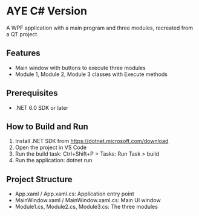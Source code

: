 # AYE C# Version

A WPF application with a main program and three modules, recreated from a QT project.

## Features

- Main window with buttons to execute three modules
- Module 1, Module 2, Module 3 classes with Execute methods

## Prerequisites

- .NET 6.0 SDK or later

## How to Build and Run

1. Install .NET SDK from https://dotnet.microsoft.com/download
2. Open the project in VS Code
3. Run the build task: Ctrl+Shift+P > Tasks: Run Task > build
4. Run the application: dotnet run

## Project Structure

- App.xaml / App.xaml.cs: Application entry point
- MainWindow.xaml / MainWindow.xaml.cs: Main UI window
- Module1.cs, Module2.cs, Module3.cs: The three modules